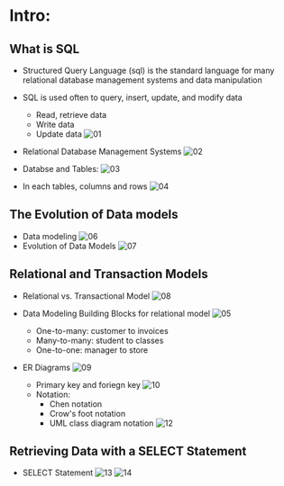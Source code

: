 # Intro:

## What is SQL
- Structured Query Language (sql) is the standard language for many relational database management systems and data manipulation

- SQL is used often to query, insert, update, and modify data
    - Read, retrieve data
    - Write data 
    - Update data
    ![01]()
- Relational Database Management Systems
    ![02]()

- Databse and Tables:
    ![03]()

- In each tables, columns and rows
    ![04]()

## The Evolution of Data models
- Data modeling
    ![06]()
- Evolution of Data Models
    ![07]()

## Relational and Transaction Models
- Relational vs. Transactional Model
    ![08]()

- Data Modeling Building Blocks for relational model
    ![05]()

    - One-to-many: customer to invoices
    - Many-to-many: student to classes
    - One-to-one: manager to store

- ER Diagrams
    ![09]()
    - Primary key and foriegn key
    ![10]()
    - Notation:
        - Chen notation
        - Crow's foot notation
        - UML class diagram notation
        ![12]()

## Retrieving Data with a SELECT Statement
- SELECT Statement
    ![13]()
    ![14]()